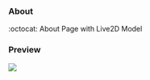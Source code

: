 ### About
:octocat: About Page with Live2D Model

### Preview 
<a href="https://domathid.github.io/live2dWaifu"><img src="https://img.shields.io/badge/Code-Preview-blue.svg"></a>



